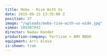 ```yaml
---
title: Mobo - Rise With Us
date: 2015-09-15 13:35:00 Z
position: 27
image: "/uploads/mobo-rise-with-us-wide.jpg"
vimeo: 189307942
director: Nadav Kander
production-company: Partizan + AMV BBDO
equipment: Arri Alexa
is-shown: true
---
```


